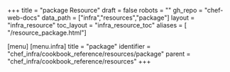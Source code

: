 +++
title = "package Resource"
draft = false
robots = ""
gh_repo = "chef-web-docs"
data_path = ["infra","resources","package"]
layout = "infra_resource"
toc_layout = "infra_resource_toc"
aliases = [ "/resource_package.html"]

[menu]
  [menu.infra]
    title = "package"
    identifier = "chef_infra/cookbook_reference/resources/package"
    parent = "chef_infra/cookbook_reference/resources"
+++

<!-- The contents of this page are automatically generated from the package.yaml file in the data directory. -->
<!-- To suggest a change, edit the https://github.com/chef/chef/blob/main/lib/chef/resource/package.rb file
      and submit a pull request to the https://github.com/chef/chef repository. -->
